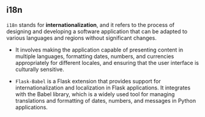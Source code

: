 ## i18n

`i18n` stands for **internationalization**, and it refers to the process of designing and developing a software application that can be adapted to various languages and regions without significant changes.
- It involves making the application capable of presenting content in multiple languages, formatting dates, numbers, and currencies appropriately for different locales, and ensuring that the user interface is culturally sensitive.

- `Flask-Babel` is a Flask extension that provides support for internationalization and localization in Flask applications. It integrates with the Babel library, which is a widely used tool for managing translations and formatting of dates, numbers, and messages in Python applications.

